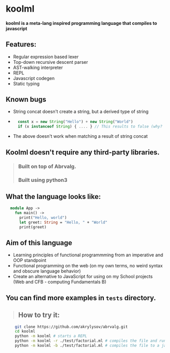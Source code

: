 # koolml

#### koolml is a meta-lang inspired programming language that compiles to **javascript**


## Features:
- Regular expression based lexer
- Top-down recursive descent parser
- AST-walking interpreter
- REPL
- Javascript codegen
- Static typing

## Known bugs 
- String concat doesn't create a string, but a derived type of string 
- ```js 
    const x = new String("Hello") + new String("World")
    if (x instanceof String) { .... } // This results to false (why? why JS! why!!!!)
    ```
- The above doesn't work when matching a result of string concat


## Koolml doesn't require any third-party libraries. 
> ### Built on top of Abrvalg.
> ### Built using python3


## What the language looks like:

```ml
  module App ->
    fun main() ->
      print("Hello, world")
      let greet: String = "Hello, " + "World"
      print(greet)
```

## Aim of this language
- Learning principles of functional programmming from an imperative and OOP standpoint
- Functional programming on the web (on my own terms, no weird syntax and obscure language behavior)
- Create an alternative to JavaScript for using on my School projects (Web and CFB - computing Fundamentals B)



## You can find more examples in ``tests`` directory.

> ## How to try it:

```sh    
    git clone https://github.com/akrylysov/abrvalg.git
    cd koolml
    python -m koolml # starts a REPL
    python -m koolml -r ./test/factorial.ml # compiles the file and runs it using nodejs
    python -m koolml -b ./test/factorial.ml # compiles the file to a javascript file (no running)

